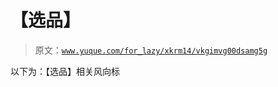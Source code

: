 # 【选品】

> 原文：[`www.yuque.com/for_lazy/xkrm14/vkgimvg00dsamg5g`](https://www.yuque.com/for_lazy/xkrm14/vkgimvg00dsamg5g)

以下为：【选品】相关风向标 

